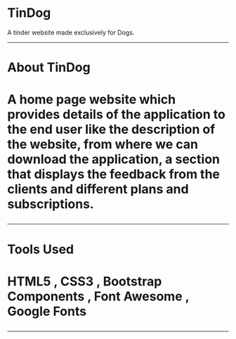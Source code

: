 # TinDog
A tinder website made exclusively for Dogs.
<hr>
<h1>About TinDog<h1>
<p>A home page website which provides details of the application to the end user like the description of the website, from where we can download the application, a section that displays the feedback from the clients and different plans and subscriptions.<p>
<hr>
<h1>Tools Used<h1>
<p>HTML5 , CSS3 , Bootstrap Components , Font Awesome , Google Fonts<p>
<hr>
